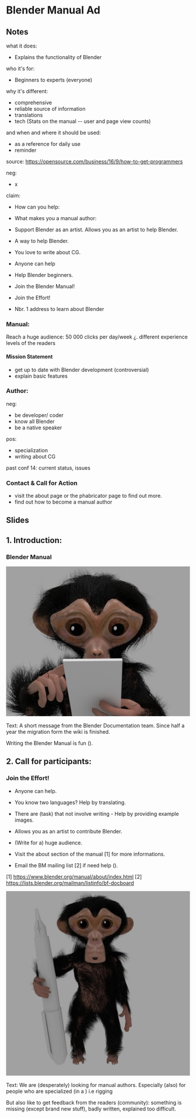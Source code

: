 # Blender Manual Ad

## Notes

what it does:

- Explains the functionality of Blender

who it's for:

- Beginners to experts (everyone)

why it's different:

- comprehensive
- reliable source of information
- translations
- tech (Stats on the manual -- user and page view counts)

and when and where it should be used:

- as a reference for daily use
- reminder

source: https://opensource.com/business/16/9/how-to-get-programmers

neg:

- x

claim:

- How can you help:
- What makes you a manual author:
- Support Blender as an artist. Allows you as an artist to help Blender.
- A way to help Blender.
- You love to write about CG.
- Anyone can help

- Help Blender beginners.
- Join the Blender Manual!
- Join the Effort!
- Nbr. 1 address to learn about Blender


### Manual:

Reach a huge audience: 50 000 clicks per day/week ¿.
different experience levels of the readers


#### Mission Statement

- get up to date with Blender development (controversial)
- explain basic features


### Author:

neg:

- be developer/ coder
- know all Blender
- be a native speaker

pos:

- specialization
- writing about CG

past conf 14: current status, issues


### Contact & Call for Action

- visit the about page or the phabricator page to find out more.
- find out how to become a manual author


## Slides

## 1. Introduction:

### Blender Manual

![img link broken](/images/suzanne_tablet.jpg "suzanne reading")


Text:
A short message from the Blender Documentation team.
Since half a year the migration form the wiki is finished.
 
Writing the Blender Manual is fun ().


## 2. Call for participants:

### Join the Effort!

- Anyone can help.
- You know two languages? Help by translating.
- There are (task) that not involve writing - Help by providing example images.

- Allows you as an artist to contribute Blender.
- (Write for a) huge audience. 

- Visit the about section of the manual [1] for more informations.
- Email the BM mailing list [2] if need help ().

[1] https://www.blender.org/manual/about/index.html
[2] https://lists.blender.org/mailman/listinfo/bf-docboard


![img link broken](/images/suzanne_pen.jpg "suzanne knight")


Text:
We are (desperately) looking for manual authors.
Especially (also) for people who are specialized (in a )
i.e rigging

But also like to get feedback from the readers (community): 
something is missing (except brand new stuff),
badly written, explained too difficult.

